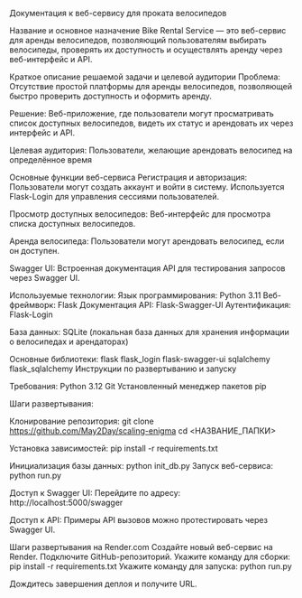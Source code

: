 Документация к веб-сервису для проката велосипедов

Название и основное назначение
Bike Rental Service — это веб-сервис для аренды велосипедов, позволяющий пользователям выбирать велосипеды, проверять их доступность и осуществлять аренду через веб-интерфейс и API.

Краткое описание решаемой задачи и целевой аудитории
Проблема:
Отсутствие простой платформы для аренды велосипедов, позволяющей быстро проверить доступность и оформить аренду.

Решение:
Веб-приложение, где пользователи могут просматривать список доступных велосипедов, видеть их статус и арендовать их через интерфейс и API.

Целевая аудитория:
Пользователи, желающие арендовать велосипед на определённое время

Основные функции веб-сервиса
Регистрация и авторизация:
Пользователи могут создать аккаунт и войти в систему.
Используется Flask-Login для управления сессиями пользователей.

Просмотр доступных велосипедов:
Веб-интерфейс для просмотра списка доступных велосипедов.

Аренда велосипеда:
Пользователи могут арендовать велосипед, если он доступен.

Swagger UI:
Встроенная документация API для тестирования запросов через Swagger UI.

Используемые технологии:
Язык программирования: Python 3.11
Веб-фреймворк: Flask
Документация API: Flask-Swagger-UI
Аутентификация: Flask-Login

База данных:
SQLite (локальная база данных для хранения информации о велосипедах и арендаторах)

Основные библиотеки:
flask
flask_login
flask-swagger-ui
sqlalchemy
flask_sqlalchemy
Инструкции по развертыванию и запуску

Требования:
Python 3.12
Git
Установленный менеджер пакетов pip

Шаги развертывания:

Клонирование репозитория:
git clone <https://github.com/May2Day/scaling-enigma>
cd <НАЗВАНИЕ_ПАПКИ>

Установка зависимостей:
pip install -r requirements.txt

Инициализация базы данных:
python init_db.py
Запуск веб-сервиса:
python run.py

Доступ к Swagger UI:
Перейдите по адресу: http://localhost:5000/swagger

Доступ к API:
Примеры API вызовов можно протестировать через Swagger UI.

Шаги развертывания на Render.com
Создайте новый веб-сервис на Render.
Подключите GitHub-репозиторий.
Укажите команду для сборки:
pip install -r requirements.txt
Укажите команду для запуска:
python run.py

Дождитесь завершения деплоя и получите URL.

